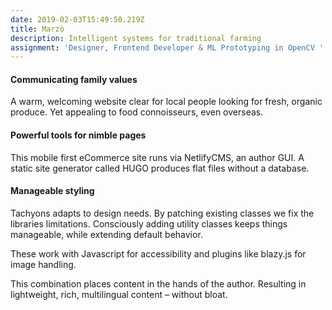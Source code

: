 ```yaml
---
date: 2019-02-03T15:49:50.219Z
title: Marzò
description: Intelligent systems for traditional farming
assignment: 'Designer, Frontend Developer & ML Prototyping in OpenCV '
---
```


<!--Design & Development. Winter&nbsp;2017 - Spring&nbsp;2019
  Marzò-->
<!--
### Marzò are interested in technology that can improve their fledgling business.
#### The problem with quality control
Automating farm activities isn't always viable, and still relies on a hierarchy of farmhands.
Monitoring people's output is often met with resistance. So to improve precision harvesting and simplify the rules, algorithmic comparison provides a cost-effective way to monitor yeilds. By prototyping with OpenCV, the business is exploring the viability of automation and reaping the benefits.
-->



#### Communicating family values
A warm, welcoming website clear for local people looking for fresh, organic produce. Yet appealing to food connoisseurs, even overseas.

#### Powerful tools for nimble pages

This mobile first eCommerce site runs via NetlifyCMS, an author GUI. A static site generator called HUGO produces flat files without a database. 

#### Manageable styling
Tachyons adapts to design needs. By patching existing classes we fix the libraries limitations. Consciously adding utility classes keeps things manageable, while extending default behavior. 

These work with Javascript for accessibility and plugins like blazy.js for image handling.

This combination places content in the hands of the author. Resulting in lightweight, rich, multilingual content – without bloat. 

